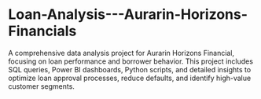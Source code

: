 # Loan-Analysis---Aurarin-Horizons-Financials
A comprehensive data analysis project for Aurarin Horizons Financial, focusing on loan performance and borrower behavior. This project includes SQL queries, Power BI dashboards, Python scripts, and detailed insights to optimize loan approval processes, reduce defaults, and identify high-value customer segments.
